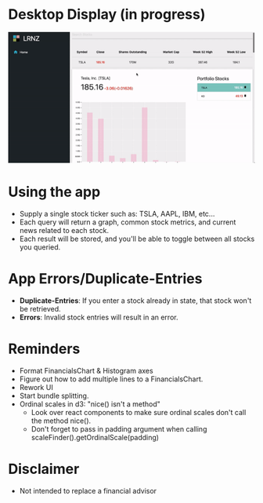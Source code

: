# Desktop Display (in progress)
![nothing-to-show](./demos/new-demo.gif)

# Using the app
+ Supply a single stock ticker such as: TSLA, AAPL, IBM, etc...
+ Each query will return a graph, common stock metrics, and current news related to each stock.
+ Each result will be stored, and you'll be able to toggle between all stocks you queried.

# App Errors/Duplicate-Entries
+ __Duplicate-Entries__: If you enter a stock already in state, that stock won't be retrieved.
+ __Errors__: Invalid stock entries will result in an error.

# Reminders
+ Format FinancialsChart & Histogram axes
+ Figure out how to add multiple lines to a FinancialsChart.
+ Rework UI
+ Start bundle splitting.
+ Ordinal scales in d3: "nice() isn't a method"
    + Look over react components to make sure ordinal scales don't call the method nice().
    + Don't forget to pass in padding argument when calling scaleFinder().getOrdinalScale(padding)

# Disclaimer
+ Not intended to replace a financial advisor
